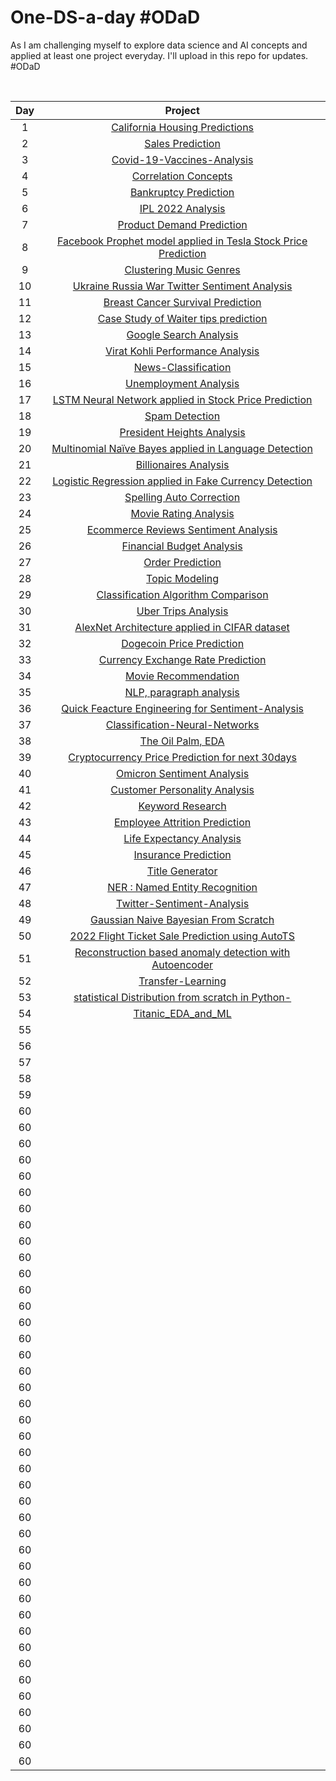 # One-DS-a-day #ODaD
As I am challenging myself to explore data science and AI concepts and applied at least one project everyday. I'll upload in this repo for updates. #ODaD 

<br>

|      Day     |  Project   |  
|     :---:    |     :---:      |     
| 1     | [California Housing Predictions](https://github.com/Zinwaiyan274/Re-practice-multiple-linear-regression)   | 
| 2     | [Sales Prediction](https://github.com/Zinwaiyan274/Sales-Prediction)      | 
| 3   | [Covid-19-Vaccines-Analysis](https://github.com/Zinwaiyan274/Covid-19-Vaccines-Analysis)     | 
| 4     | [Correlation Concepts](https://github.com/Zinwaiyan274/EDA---Correlation)       | 
| 5   | [Bankruptcy Prediction](https://github.com/Zinwaiyan274/Bankruptcy-Prediction)   | 
| 6    | [IPL 2022 Analysis](https://github.com/Zinwaiyan274/IPL-2022-Analysis)      | 
| 7   | [Product Demand Prediction](https://github.com/Zinwaiyan274/Product-Demand-Prediction)     | 
| 8     | [Facebook Prophet model applied in Tesla Stock Price Prediction](https://github.com/Zinwaiyan274/Tesla-Stock-Price-Prediction-using-Facebook-Prophet-model)|   
| 9    | [Clustering Music Genres](https://github.com/Zinwaiyan274/Clustering-Music-Genres)      | 
| 10     | [Ukraine Russia War Twitter Sentiment Analysis](https://github.com/Zinwaiyan274/Ukraine-Russia-War-Twitter-Sentiment-Analysis)       | 
| 11     | [Breast Cancer Survival Prediction](https://github.com/Zinwaiyan274/Breast-Cancer-Survival-Prediction)       | 
| 12     | [Case Study of Waiter tips prediction](https://github.com/Zinwaiyan274/waiter-tips-prediction-with-machine-learning)       | 
| 13     | [Google Search Analysis](https://github.com/Zinwaiyan274/Google-Search-Analysis-)       | 
| 14     | [Virat Kohli Performance Analysis](https://github.com/Zinwaiyan274/Virat-Kohli-Performance-Analysis)       | 
| 15| [News-Classification](https://github.com/Zinwaiyan274/News-Classification)       |
| 16     | [Unemployment Analysis](https://github.com/Zinwaiyan274/Unemployment-Analysis)       |
| 17| [LSTM Neural Network applied in Stock Price Prediction](https://github.com/Zinwaiyan274/Long-Short-Term-Memory-Nneural-Network)       |
| 18     | [Spam Detection](https://github.com/Zinwaiyan274/Spam-Detection)       |
| 19     | [President Heights Analysis](https://github.com/Zinwaiyan274/President-Heights-Analysis)       |
| 20     | [Multinomial Naïve Bayes applied in Language Detection](https://github.com/Zinwaiyan274/Language-Detection)       |
| 21     | [Billionaires Analysis](https://github.com/Zinwaiyan274/Billionaires-Analysis)       |
| 22     | [Logistic Regression applied in Fake Currency Detection](https://github.com/Zinwaiyan274/Fake-Currency-Detection-using-Logistic-Regression)  |
| 23     | [Spelling Auto Correction](https://github.com/Zinwaiyan274/Spelling-Auto-Correction) |
| 24     | [Movie Rating Analysis](https://github.com/Zinwaiyan274/Movie-Rating-Analysis)|
| 25     | [Ecommerce Reviews Sentiment Analysis](https://github.com/Zinwaiyan274/Ecommerce-Reviews-Sentiment-Analysis/)|
| 26     | [Financial Budget Analysis](https://github.com/Zinwaiyan274/Financial-Budget-Analysis)  |
| 27     | [Order Prediction](https://github.com/Zinwaiyan274/Order-Prediction)| 
| 28     | [Topic Modeling](https://github.com/Zinwaiyan274/Topic-Modeling) |
| 29     | [Classification Algorithm Comparison](https://github.com/Zinwaiyan274/ML-Classification-Algorithm-Comparison-) |
| 30     | [Uber Trips Analysis](https://github.com/Zinwaiyan274/Uber-Trips-Analysis) |
| 31    | [AlexNet Architecture applied in CIFAR dataset ](https://github.com/Zinwaiyan274/AlexNet-Architecture) |
| 32    | [Dogecoin Price Prediction](https://github.com/Zinwaiyan274/Dogecoin-Price-Prediction) |
| 33    | [Currency Exchange Rate Prediction](https://github.com/Zinwaiyan274/Currency-Exchange-Rate-Prediction) |
| 34    | [Movie Recommendation](https://github.com/Zinwaiyan274/Movie-Recommendation)         |
| 35     | [NLP, paragraph analysis](https://github.com/Zinwaiyan274/Ace-assignment/blob/main/Q3.ipynb)   |
| 36     | [Quick Feacture Engineering for Sentiment-Analysis](https://github.com/Zinwaiyan274/Quick-Feacture-Engineering-for-Sentiment-Analysis/blob/main/README.md)  
| 37    | [Classification-Neural-Networks](https://github.com/Zinwaiyan274/-Classification-Neural-Networks-)|
| 38    | [The Oil Palm, EDA](https://github.com/Zinwaiyan274/The-Oil-Palm-EDA)|
|39     | [Cryptocurrency Price Prediction for next 30days](https://github.com/Zinwaiyan274/Cryptocurrency-Price-Prediction-for-next-30days)|
|40     | [Omicron Sentiment Analysis](https://github.com/Zinwaiyan274/Omicron-Sentiment-Analysis)|
|41     | [Customer Personality Analysis](https://github.com/Zinwaiyan274/Customer-Personality-Analysis)|
|42     | [Keyword Research](https://github.com/Zinwaiyan274/Keyword-Research)|
|43     | [Employee Attrition Prediction](https://github.com/Zinwaiyan274/Employee-Attrition-Prediction)|
|44     | [Life Expectancy Analysis](https://github.com/Zinwaiyan274/Life-Expectancy-Analysis.)|
|45     | [Insurance Prediction](https://github.com/Zinwaiyan274/Insurance-Prediction)|
|46     | [Title Generator](https://github.com/Zinwaiyan274/Title-Generator)|
|47     | [NER : Named Entity Recognition](https://github.com/Zinwaiyan274/NER-Named-Entity-Recognition-)|
|48     | [Twitter-Sentiment-Analysis](https://github.com/Zinwaiyan274/Twitter-Sentiment-Analysis)|
|49     | [Gaussian Naive Bayesian From Scratch](https://github.com/Zinwaiyan274/Gaussian-Naive-Bayesian-From-Scratch)|
|50     | [2022 Flight Ticket Sale Prediction using AutoTS](https://github.com/Zinwaiyan274/Flight-Ticket-Sale-Prediction-using-AutoTS)|
|51     | [Reconstruction based anomaly detection with Autoencoder](https://github.com/Zinwaiyan274/Reconstruction-based-anomaly-detection-with-Autoencoder)|
|52     | [Transfer-Learning](https://github.com/Zinwaiyan274/Transfer-Learning-)|
|53     | [statistical Distribution from scratch in Python-](https://github.com/Zinwaiyan274/Statistical-Distribution-from-scratch-in-Python-)|
|54     | [Titanic_EDA_and_ML](https://github.com/Zinwaiyan274/Titanic_EDA_and_ML)
|55     | []()|
|56     | []()|
|57     | []()|
|58     | []()|
|59     | []()|
|60     | []()|
|60     | []()|
|60     | []()|
|60     | []()|
|60     | []()|
|60     | []()|
|60     | []()|
|60     | []()|
|60     | []()|
|60     | []()|
|60     | []()|
|60     | []()|
|60     | []()|
|60     | []()|
|60     | []()|
|60     | []()|
|60     | []()|
|60     | []()|
|60     | []()|
|60     | []()|
|60     | []()|
|60     | []()|
|60     | []()|
|60     | []()|
|60     | []()|
|60     | []()|
|60     | []()|
|60     | []()|
|60     | []()|
|60     | []()|
|60     | []()|
|60     | []()|
|60     | []()|
|60     | []()|
|60     | []()|
|60     | []()|
|60     | []()|
|60     | []()|
|60     | []()|
|60     | []()|
|60     | []()|

